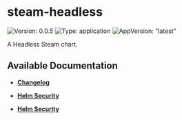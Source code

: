 # steam-headless

![Version: 0.0.5](https://img.shields.io/badge/Version-0.0.5-informational?style=flat-square) ![Type: application](https://img.shields.io/badge/Type-application-informational?style=flat-square) ![AppVersion: "latest"](https://img.shields.io/badge/AppVersion-"latest"-informational?style=flat-square)

A Headless Steam chart.

## Available Documentation

- [**Changelog**](CHANGELOG)

- [**Helm Security**](container-security)

- [**Helm Security**](helm-security)

